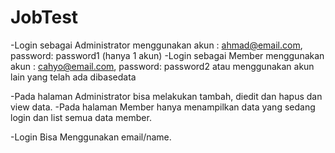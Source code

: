 # JobTest
-Login sebagai Administrator menggunakan akun : ahmad@email.com, password: password1 (hanya 1 akun)
-Login sebagai Member menggunakan akun : cahyo@email.com, password: password2 atau menggunakan akun lain yang telah ada dibasedata

-Pada halaman Administrator bisa melakukan tambah, diedit dan hapus dan view data.
-Pada halaman Member hanya menampilkan data yang sedang login dan list semua data member.

-Login Bisa Menggunakan email/name.

